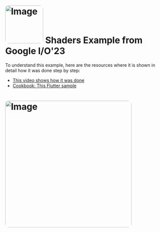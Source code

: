 <h1>
  <img src="https://github.com/hunter350/shaders_example/blob/master/hqdefault1.png" alt="Image" width="120" style="border-radius: 10px;">  Shaders Example from Google I/O'23</img>
</h1>

To understand this example, here are the resources where it is shown in detail how it was done step by step:
- [This video shows how it was done](https://www.youtube.com/watch?v=HQT8ABlgsq0)
- [Cookbook: This Flutter sample](https://codelabs.developers.google.com/codelabs/flutter-next-gen-uis#0)

<h1>
  <img src="https://github.com/hunter350/shaders_example/blob/master/hqdefault1.png" alt="Image" width="400" style="border-radius: 10px;"> </img>
</h1>
